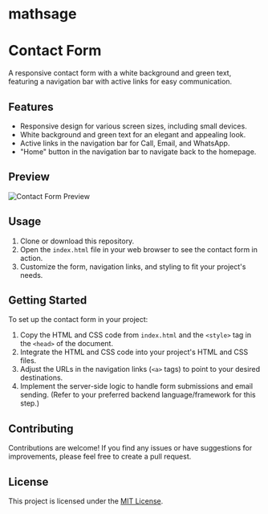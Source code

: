 # mathsage
# Contact Form

A responsive contact form with a white background and green text, featuring a navigation bar with active links for easy communication.

## Features

- Responsive design for various screen sizes, including small devices.
- White background and green text for an elegant and appealing look.
- Active links in the navigation bar for Call, Email, and WhatsApp.
- "Home" button in the navigation bar to navigate back to the homepage.

## Preview

![Contact Form Preview](/path/to/screenshot.png)

## Usage

1. Clone or download this repository.
2. Open the `index.html` file in your web browser to see the contact form in action.
3. Customize the form, navigation links, and styling to fit your project's needs.

## Getting Started

To set up the contact form in your project:

1. Copy the HTML and CSS code from `index.html` and the `<style>` tag in the `<head>` of the document.
2. Integrate the HTML and CSS code into your project's HTML and CSS files.
3. Adjust the URLs in the navigation links (`<a>` tags) to point to your desired destinations.
4. Implement the server-side logic to handle form submissions and email sending. (Refer to your preferred backend language/framework for this step.)

## Contributing

Contributions are welcome! If you find any issues or have suggestions for improvements, please feel free to create a pull request.

## License

This project is licensed under the [MIT License](LICENSE).
